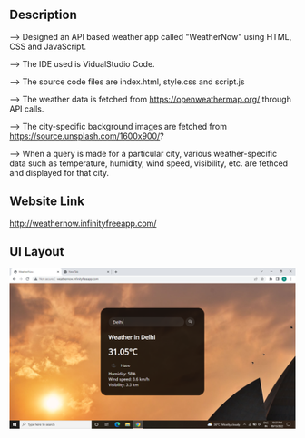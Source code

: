 ## Description

--> Designed an API based weather app called "WeatherNow" using HTML, CSS and JavaScript.

--> The IDE used is VidualStudio Code.

--> The source code files are index.html, style.css and script.js

--> The weather data is fetched from https://openweathermap.org/ through API calls.

--> The city-specific background images are fetched from https://source.unsplash.com/1600x900/?

--> When a query is made for a particular city, various weather-specific data such as temperature, humidity, wind speed, visibility, etc. are fethced and displayed for that city.

## Website Link
http://weathernow.infinityfreeapp.com/

## UI Layout
![image](images/UI_Layout.png)
